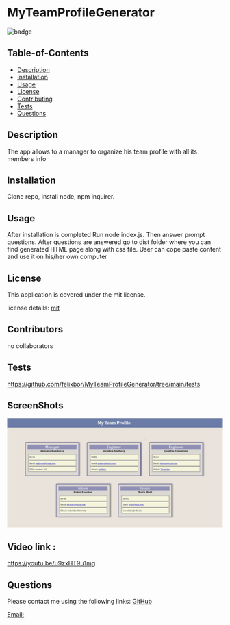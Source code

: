 
  #  MyTeamProfileGenerator
  
![badge](https://img.shields.io/badge/license-mit-blue)
      
  
  ## Table-of-Contents
  * [Description](#description)
  * [Installation](#installation)
  * [Usage](#usage)
  * [License](#License)
  * [Contributing](#Contributors)
  * [Tests](#tests)
  * [Questions](#questions)
    
  ## Description
  The app allows to a manager to  organize   his team profile with all its members info

  ## Installation
  Clone repo, install node, npm inquirer. 

  ## Usage
  After installation is completed Run node index.js. Then answer prompt questions. After questions are answered go to dist folder where you can find generated HTML page along with css file. User can cope paste content and use it on his/her own computer

  ## License
  This application is covered  under the mit license.
  
  license details:  [mit](https://choosealicense.com/licenses/mit)
    

  ## Contributors
  no collaborators


  ## Tests
  https://github.com/felixbor/MyTeamProfileGenerator/tree/main/tests

  ## ScreenShots
  ![Svreenshot](./src/assets/Images/screenshot.JPG)

  ## Video link :
  https://youtu.be/u9zxHT9u1mg
  ## Questions
  Please contact me using the following links:
  [GitHub](https://github.com/felixbor)   

  [Email: ](mailto:felixbor@gmail.com)
  
